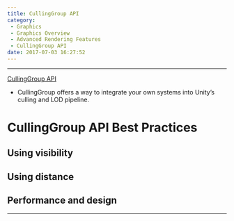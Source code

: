 ```yaml
---
title: CullingGroup API
category:
 - Graphics
 - Graphics Overview
 - Advanced Rendering Features
 - CullingGroup API
date: 2017-07-03 16:27:52
---
```


___

[CullingGroup API](https://docs.unity3d.com/Manual/CullingGroupAPI.html)

- CullingGroup offers a way to integrate your own systems into Unity’s culling and LOD pipeline.

# CullingGroup API Best Practices
## Using visibility
## Using distance
## Performance and design


___